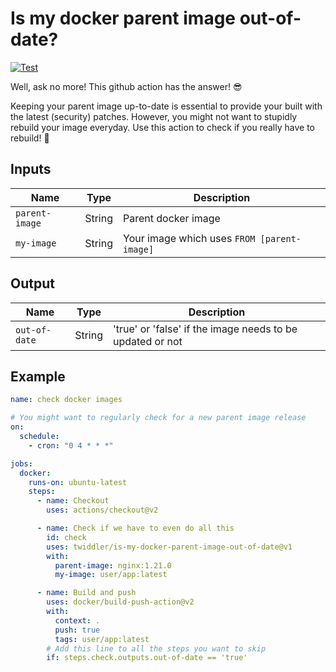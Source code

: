 # Is my docker parent image out-of-date?

[![Test](https://github.com/twiddler/is-my-docker-parent-image-out-of-date/actions/workflows/test.yml/badge.svg)](https://github.com/twiddler/is-my-docker-parent-image-out-of-date/actions/workflows/test.yml)

Well, ask no more! This github action has the answer! :sunglasses:

Keeping your parent image up-to-date is essential to provide your built with the latest (security) patches. However, you might not want to stupidly rebuild your image everyday. Use this action to check if you really have to rebuild! :partying_face:

## Inputs

| Name           | Type   | Description                                 |
| -------------- | ------ | ------------------------------------------- |
| `parent-image` | String | Parent docker image                         |
| `my-image`     | String | Your image which uses `FROM [parent-image]` |

## Output

| Name          | Type   | Description                                               |
| ------------- | ------ | --------------------------------------------------------- |
| `out-of-date` | String | 'true' or 'false' if the image needs to be updated or not |

## Example

```yaml
name: check docker images

# You might want to regularly check for a new parent image release
on:
  schedule:
    - cron: "0 4 * * *"

jobs:
  docker:
    runs-on: ubuntu-latest
    steps:
      - name: Checkout
        uses: actions/checkout@v2

      - name: Check if we have to even do all this
        id: check
        uses: twiddler/is-my-docker-parent-image-out-of-date@v1
        with:
          parent-image: nginx:1.21.0
          my-image: user/app:latest

      - name: Build and push
        uses: docker/build-push-action@v2
        with:
          context: .
          push: true
          tags: user/app:latest
        # Add this line to all the steps you want to skip
        if: steps.check.outputs.out-of-date == 'true'
```
